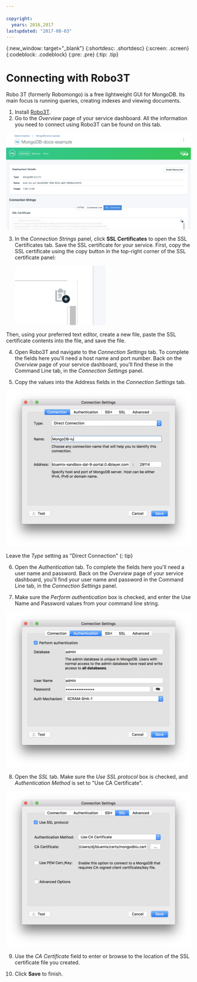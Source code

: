 ```yaml
---

copyright:
  years: 2016,2017
lastupdated: "2017-08-03"
---
```


{:new_window: target="_blank"}
{:shortdesc: .shortdesc}
{:screen: .screen}
{:codeblock: .codeblock}
{:pre: .pre}
{:tip: .tip}

# Connecting with Robo3T

Robo 3T (formerly Robomongo) is a free lightweight GUI for MongoDB. Its main focus is running queries, creating indexes and viewing documents.

1. Install [Robo3T](https://robomongo.org/).
2. Go to the _Overview_ page of your service dashboard. All the information you need to connect using Robo3T can be found on this tab.

  ![The Overview page](./images/service_overview.png)

3. In the _Connection Strings_ panel, click **SSL Certificates** to open the SSL Certificates tab. Save the SSL certificate for your service. First, copy the SSL certificate using the copy button in the top-right corner of the SSL certificate panel:

    ![The copy button](./images/copy_icon.png)

  Then, using your preferred text editor, create a new file, paste the SSL certificate contents into the file, and save the file.

4. Open Robo3T and navigate to the _Connection Settings_ tab. To complete the fields here you'll need a host name and port number. Back on the _Overview_ page of your service dashboard, you'll find these in the Command Line tab, in the _Connection Settings_ panel.

5. Copy the values into the Address fields in the _Connection Settings_ tab.

  ![Robo3T connection settings](./images/Robo3T_connection.png "The Robo3T Connection panel")

  Leave the _Type_ setting as "Direct Connection"
  {: tip}

6. Open the _Authentication_ tab. To complete the fields here you'll need a user name and password. Back on the _Overview_ page of your service dashboard, you'll find your user name and password in the Command Line tab, in the _Connection Settings_ panel.

7. Make sure the _Perform authentication_ box is checked, and enter the Use Name and Password values from your command line string.

  ![Robo3T authentication settings](./images/Robo3T_auth.png "The Robo3T Authentication panel")

8. Open the _SSL_ tab. Make sure the _Use SSL protocol_ box is checked, and _Authentication Method_ is set to "Use CA Certificate".

  ![Robo3T SSL settings](./images/Robo3T_SSL.png "The Robo3T SSL panel")

9. Use the _CA Certificate_ field to enter or browse to the location of the SSL certificate file you created.

10. Click **Save** to finish.

